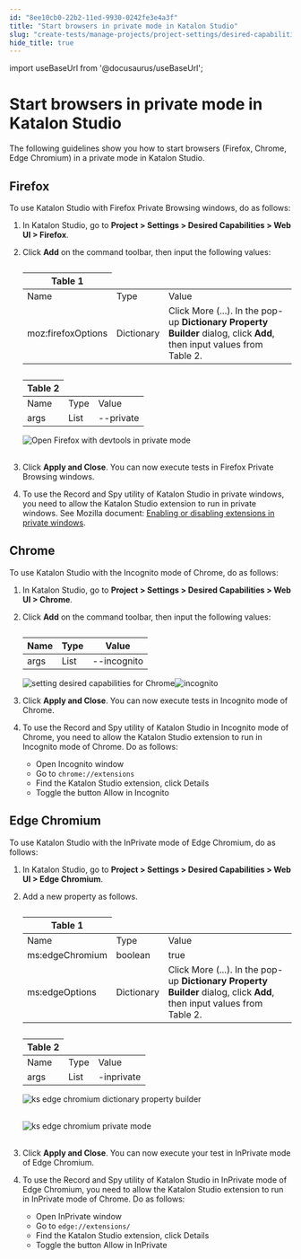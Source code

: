 ```yaml
---
id: "8ee10cb0-22b2-11ed-9930-0242fe3e4a3f"
title: "Start browsers in private mode in Katalon Studio"
slug: "create-tests/manage-projects/project-settings/desired-capabilities/start-browsers-in-private-mode-in-katalon-studio"
hide_title: true
---
```

import useBaseUrl from '@docusaurus/useBaseUrl';


# <a id="id" class="anchor_top_offset"/><a id="ariaid-title1" class="anchor_top_offset"/>Start browsers in private mode in <span xmlns="http://www.w3.org/1999/xhtml" className="ph">Katalon Studio</span> 

<p xmlns="http://www.w3.org/1999/xhtml" className="p">The following guidelines show you how to start browsers   (Firefox, Chrome, Edge Chromium) in a private mode in Katalon   Studio.</p> 

## <a id="id_1" class="anchor_top_offset"/>Firefox

<p xmlns="http://www.w3.org/1999/xhtml" className="p">To use <span className="ph uicontrol">Katalon Studio</span> with Firefox Private Browsing windows, do as follows:</p> 
<ol xmlns="http://www.w3.org/1999/xhtml" className="ol"><li className="li"><p className="p">In <span className="ph uicontrol">Katalon Studio</span>, go to <strong className="ph b">Project &gt; Settings &gt; Desired Capabilities &gt; Web UI &gt; Firefox</strong>.</p></li><li className="li"><p className="p">Click <strong className="ph b">Add</strong> on the command toolbar, then input the following values:</p><table className="table anchor_top_offset" id="id_1__8ffd0f77-3884-4c1e-8e96-9ec4571888ee"><caption /><colgroup><col /><col /><col /></colgroup><thead className="thead"><tr className><th className="entry anchor_top_offset" id="id_1__8ffd0f77-3884-4c1e-8e96-9ec4571888ee__entry__1" colSpan={3}>Table 1</th></tr></thead><tbody className="tbody"><tr className><td className="entry" headers="id_1__8ffd0f77-3884-4c1e-8e96-9ec4571888ee__entry__1 ">Name</td><td className="entry" headers="id_1__8ffd0f77-3884-4c1e-8e96-9ec4571888ee__entry__1 ">Type</td><td className="entry" headers="id_1__8ffd0f77-3884-4c1e-8e96-9ec4571888ee__entry__1 ">Value</td></tr><tr className><td className="entry" headers="id_1__8ffd0f77-3884-4c1e-8e96-9ec4571888ee__entry__1 ">moz:firefoxOptions</td><td className="entry" headers="id_1__8ffd0f77-3884-4c1e-8e96-9ec4571888ee__entry__1 ">Dictionary</td><td className="entry" headers="id_1__8ffd0f77-3884-4c1e-8e96-9ec4571888ee__entry__1 ">Click More (...). In the pop-up <strong className="ph b">Dictionary Property Builder</strong> dialog, click <strong className="ph b">Add</strong>, then input values from Table 2.</td></tr></tbody></table><table className="table anchor_top_offset" id="id_1__a997ea49-52aa-4df4-bf67-3bfc12b7ca5a"><caption /><colgroup><col /><col /><col /></colgroup><thead className="thead"><tr className><th className="entry anchor_top_offset" id="id_1__a997ea49-52aa-4df4-bf67-3bfc12b7ca5a__entry__1" colSpan={3}>Table 2</th></tr></thead><tbody className="tbody"><tr className><td className="entry" headers="id_1__a997ea49-52aa-4df4-bf67-3bfc12b7ca5a__entry__1 ">Name</td><td className="entry" headers="id_1__a997ea49-52aa-4df4-bf67-3bfc12b7ca5a__entry__1 ">Type</td><td className="entry" headers="id_1__a997ea49-52aa-4df4-bf67-3bfc12b7ca5a__entry__1 ">Value</td></tr><tr className><td className="entry" headers="id_1__a997ea49-52aa-4df4-bf67-3bfc12b7ca5a__entry__1 ">args</td><td className="entry" headers="id_1__a997ea49-52aa-4df4-bf67-3bfc12b7ca5a__entry__1 ">List</td><td className="entry" headers="id_1__a997ea49-52aa-4df4-bf67-3bfc12b7ca5a__entry__1 ">--private</td></tr></tbody></table><p className="p"><img className="image" src={useBaseUrl("https://github.com/katalon-studio/docs-images/raw/master/katalon-studio/docs/project-settings-new-ui/KS-DC-FIRFOX-Private-mode.png")} alt="Open Firefox with devtools in private mode" /><br /><br /></p></li><li className="li"><p className="p">Click <strong className="ph b">Apply and Close</strong>. You can now execute tests in Firefox Private Browsing windows. </p></li><li className="li"><p className="p">To use the <span className="ph uicontrol">Record and Spy</span> utility of <span className="ph uicontrol">Katalon Studio</span> in private windows, you need to allow the <span className="ph uicontrol">Katalon Studio</span> extension to run in private windows. See Mozilla document: <a className="xref j-external-link" href="https://support.mozilla.org/en-US/kb/extensions-private-browsing" target="_blank">Enabling or disabling extensions in private windows</a>.</p></li></ol> 

## <a id="id_2" class="anchor_top_offset"/>Chrome

<p xmlns="http://www.w3.org/1999/xhtml" className="p">To use Katalon Studio with the Incognito mode of Chrome, do as follows:</p> 
<ol xmlns="http://www.w3.org/1999/xhtml" className="ol"><li className="li"><p className="p">In <span className="ph uicontrol">Katalon Studio</span>, go to <strong className="ph b">Project &gt; Settings &gt; Desired Capabilities &gt; Web UI &gt; Chrome</strong>.</p></li><li className="li"><p className="p">Click <strong className="ph b">Add</strong> on the command toolbar, then input the following values:</p><table className="table anchor_top_offset" id="id_2__a9053f9d-fdbe-4f00-ae26-a3da5b6ec92d"><caption /><thead className="thead"><tr className><th className="entry anchor_top_offset" id="id_2__a9053f9d-fdbe-4f00-ae26-a3da5b6ec92d__entry__1">Name</th><th className="entry anchor_top_offset" id="id_2__a9053f9d-fdbe-4f00-ae26-a3da5b6ec92d__entry__2">Type</th><th className="entry anchor_top_offset" id="id_2__a9053f9d-fdbe-4f00-ae26-a3da5b6ec92d__entry__3">Value</th></tr></thead><tbody className="tbody"><tr className><td className="entry" headers="id_2__a9053f9d-fdbe-4f00-ae26-a3da5b6ec92d__entry__1 id_2__a9053f9d-fdbe-4f00-ae26-a3da5b6ec92d__entry__2 id_2__a9053f9d-fdbe-4f00-ae26-a3da5b6ec92d__entry__3 ">args</td><td className="entry" headers="id_2__a9053f9d-fdbe-4f00-ae26-a3da5b6ec92d__entry__1 id_2__a9053f9d-fdbe-4f00-ae26-a3da5b6ec92d__entry__2 id_2__a9053f9d-fdbe-4f00-ae26-a3da5b6ec92d__entry__3 ">List</td><td className="entry" headers="id_2__a9053f9d-fdbe-4f00-ae26-a3da5b6ec92d__entry__1 id_2__a9053f9d-fdbe-4f00-ae26-a3da5b6ec92d__entry__2 id_2__a9053f9d-fdbe-4f00-ae26-a3da5b6ec92d__entry__3 ">--incognito</td></tr></tbody></table><p className="p"><img className="image" width={700} src={useBaseUrl("/063db130-4614-11ed-a602-0242cfbc79b5.png")} alt="setting desired capabilities for Chrome" /><img className="image" width={700} src={useBaseUrl("/06374890-4614-11ed-a602-0242cfbc79b5.png")} alt="incognito" /></p></li><li className="li"><p className="p">Click <strong className="ph b">Apply and Close</strong>. You can now execute tests in Incognito mode of Chrome. </p></li><li className="li"><div className="p"> To use the <span className="ph uicontrol">Record and Spy</span> utility of <span className="ph uicontrol">Katalon Studio</span> in Incognito mode of Chrome, you need to allow the Katalon Studio extension to run in Incognito mode of Chrome. Do as follows: <ul className="ul"><li className="li">Open Incognito window</li><li className="li">Go to <code className="ph codeph">chrome://extensions</code></li><li className="li">Find the Katalon Studio extension, click <span className="ph uicontrol">Details</span></li><li className="li">Toggle the button <span className="ph uicontrol">Allow in Incognito</span></li></ul></div></li></ol> 

## <a id="id_3" class="anchor_top_offset"/>Edge Chromium

<p xmlns="http://www.w3.org/1999/xhtml" className="p">To use <span className="ph uicontrol">Katalon Studio</span> with the InPrivate mode of Edge Chromium, do as follows:</p> 
<ol xmlns="http://www.w3.org/1999/xhtml" className="ol"><li className="li">     <p className="p">In <span className="ph uicontrol">Katalon Studio</span>, go to <strong className="ph b">Project &gt; Settings &gt; Desired Capabilities &gt; Web UI &gt; Edge Chromium</strong>.</p>   </li><li className="li">     <p className="p">Add a new property as follows.</p>     <table className="table anchor_top_offset" id="id_3__dbfecf23-8110-4f08-b1bd-6db081177018"><caption /><colgroup><col /><col /><col /></colgroup><thead className="thead"><tr className><th className="entry anchor_top_offset" id="id_3__dbfecf23-8110-4f08-b1bd-6db081177018__entry__1" colSpan={3}>Table 1</th></tr></thead><tbody className="tbody"><tr className><td className="entry" headers="id_3__dbfecf23-8110-4f08-b1bd-6db081177018__entry__1 ">Name</td><td className="entry" headers="id_3__dbfecf23-8110-4f08-b1bd-6db081177018__entry__1 ">Type</td><td className="entry" headers="id_3__dbfecf23-8110-4f08-b1bd-6db081177018__entry__1 ">Value</td></tr><tr className><td className="entry" headers="id_3__dbfecf23-8110-4f08-b1bd-6db081177018__entry__1 ">ms:edgeChromium</td><td className="entry" headers="id_3__dbfecf23-8110-4f08-b1bd-6db081177018__entry__1 ">boolean</td><td className="entry" headers="id_3__dbfecf23-8110-4f08-b1bd-6db081177018__entry__1 ">true</td></tr><tr className><td className="entry" headers="id_3__dbfecf23-8110-4f08-b1bd-6db081177018__entry__1 ">ms:edgeOptions</td><td className="entry" headers="id_3__dbfecf23-8110-4f08-b1bd-6db081177018__entry__1 ">Dictionary</td><td className="entry" headers="id_3__dbfecf23-8110-4f08-b1bd-6db081177018__entry__1 ">Click More (...). In the pop-up <strong className="ph b">Dictionary Property Builder</strong> dialog, click <strong className="ph b">Add</strong>, then input values from Table 2.</td></tr></tbody></table>     <table className="table anchor_top_offset" id="id_3__ef5ac2a8-b38c-4681-becd-62d6e0e46af1"><caption /><colgroup><col /><col /><col /></colgroup><thead className="thead"><tr className><th className="entry anchor_top_offset" id="id_3__ef5ac2a8-b38c-4681-becd-62d6e0e46af1__entry__1" colSpan={3}>Table 2</th></tr></thead><tbody className="tbody"><tr className><td className="entry" headers="id_3__ef5ac2a8-b38c-4681-becd-62d6e0e46af1__entry__1 ">Name</td><td className="entry" headers="id_3__ef5ac2a8-b38c-4681-becd-62d6e0e46af1__entry__1 ">Type</td><td className="entry" headers="id_3__ef5ac2a8-b38c-4681-becd-62d6e0e46af1__entry__1 ">Value</td></tr><tr className><td className="entry" headers="id_3__ef5ac2a8-b38c-4681-becd-62d6e0e46af1__entry__1 ">args</td><td className="entry" headers="id_3__ef5ac2a8-b38c-4681-becd-62d6e0e46af1__entry__1 ">List</td><td className="entry" headers="id_3__ef5ac2a8-b38c-4681-becd-62d6e0e46af1__entry__1 ">-inprivate</td></tr></tbody></table>     <p className="p"><img className="image" src={useBaseUrl("https://github.com/katalon-studio/docs-images/raw/master/katalon-studio/docs/project-settings-new-ui/KS-DC-Edge-Chromium-Private-mode-1.png")} alt="ks edge chromium dictionary property builder" /><br /><br /></p>     <p className="p"><img className="image" src={useBaseUrl("https://github.com/katalon-studio/docs-images/raw/master/katalon-studio/docs/project-settings-new-ui/KS-DC-Edge-Chromium-Private-mode-2.png")} alt="ks edge chromium private mode" /><br /><br /></p>   </li><li className="li">     <p className="p">Click <strong className="ph b">Apply and Close</strong>. You can now execute your test in InPrivate mode of Edge Chromium.</p>   </li><li className="li">     <div className="p">To use the <span className="ph uicontrol">Record and Spy</span> utility of <span className="ph uicontrol">Katalon Studio</span> in InPrivate mode of Edge Chromium, you need to allow the Katalon Studio extension to run in InPrivate mode of Chrome. Do as follows: <ul className="ul"><li className="li">Open InPrivate window</li><li className="li">Go to <code className="ph codeph">edge://extensions/</code></li><li className="li">Find the Katalon Studio extension, click <span className="ph uicontrol">Details</span></li><li className="li">Toggle the button <span className="ph uicontrol">Allow in InPrivate</span></li></ul></div>   </li></ol> 
